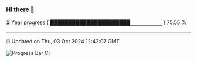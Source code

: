 ### Hi there 👋

⏳ Year progress { ██████████████████████▁▁▁▁▁▁▁▁ } 75.55 %

---

⏰ Updated on Thu, 03 Oct 2024 12:42:07 GMT

![Progress Bar CI](https://github.com/ZhaoGui/ZhaoGui/workflows/Progress%20Bar%20CI/badge.svg)
